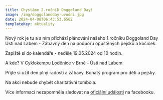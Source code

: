 ```yaml
---
title: Chystáme 2.ročník Doggoland Day!
image: /img/doggolandday-uvodni.jpg
date: 2024-04-08T06:43:53.656Z
templateKey: aktuality
---
```

Nový rok je tu a s ním přichází plánování našeho 1.ročníku Doggoland Day Ústí nad Labem - Zábavný den na podporu opuštěných pejsků a kočiček. 

Zapiště si do kalendáře - neděle 19.05.2024 od 10 hodin. 

A kde? V Cyklokempu Loděnice v Brné - Ústí nad Labem

Přijte si užít den plný radosti a zábavy. Bohatý program pro děti a pejsky. 

Na akci nebude chybět charitativní tombola. 

Více informací nezapomněla sledovat na [oficiální události](https://www.facebook.com/events/2032001143823572/?notif_id=1704820758149394&notif_t=plan_admin_added&ref=notif) na facebooku.